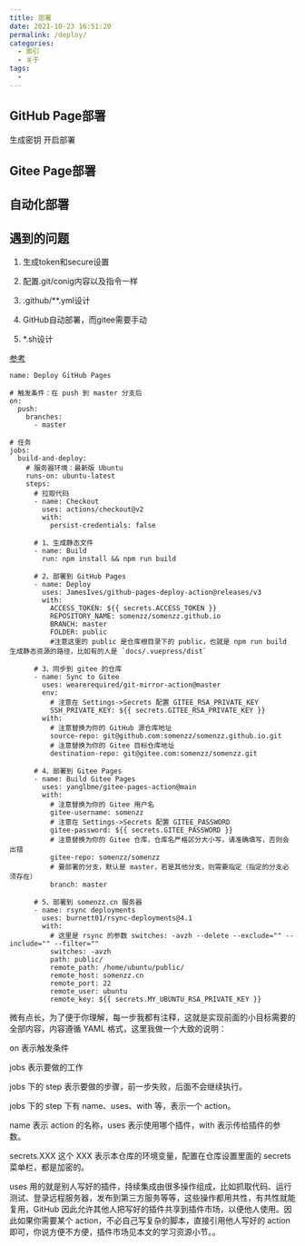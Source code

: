 ```yaml
---
title: 部署
date: 2021-10-23 16:51:20
permalink: /deploy/
categories:
  - 索引
  - 关于
tags: 
  - 
---
```


## GitHub Page部署
生成密钥
开启部署


## Gitee Page部署


## 自动化部署


## 遇到的问题
1. 生成token和secure设置

2. 配置.git/conig内容以及指令一样

3. .github/**.yml设计

4. GitHub自动部署，而gitee需要手动

5. *.sh设计

[参考](https://blog.csdn.net/somenzz/article/details/113209056)

``` shell
name: Deploy GitHub Pages
 
# 触发条件：在 push 到 master 分支后
on:
  push:
    branches:
      - master
 
# 任务
jobs:
  build-and-deploy:
    # 服务器环境：最新版 Ubuntu
    runs-on: ubuntu-latest
    steps:
      # 拉取代码
      - name: Checkout
        uses: actions/checkout@v2
        with:
          persist-credentials: false
 
      # 1、生成静态文件
      - name: Build
        run: npm install && npm run build
 
      # 2、部署到 GitHub Pages
      - name: Deploy
        uses: JamesIves/github-pages-deploy-action@releases/v3
        with:
          ACCESS_TOKEN: ${{ secrets.ACCESS_TOKEN }}
          REPOSITORY_NAME: somenzz/somenzz.github.io
          BRANCH: master
          FOLDER: public
          #注意这里的 public 是仓库根目录下的 public，也就是 npm run build 生成静态资源的路径，比如有的人是 `docs/.vuepress/dist`
 
      # 3、同步到 gitee 的仓库
      - name: Sync to Gitee
        uses: wearerequired/git-mirror-action@master
        env:
          # 注意在 Settings->Secrets 配置 GITEE_RSA_PRIVATE_KEY
          SSH_PRIVATE_KEY: ${{ secrets.GITEE_RSA_PRIVATE_KEY }}
        with:
          # 注意替换为你的 GitHub 源仓库地址
          source-repo: git@github.com:somenzz/somenzz.github.io.git
          # 注意替换为你的 Gitee 目标仓库地址
          destination-repo: git@gitee.com:somenzz/somenzz.git
 
      # 4、部署到 Gitee Pages
      - name: Build Gitee Pages
        uses: yanglbme/gitee-pages-action@main
        with:
          # 注意替换为你的 Gitee 用户名
          gitee-username: somenzz
          # 注意在 Settings->Secrets 配置 GITEE_PASSWORD
          gitee-password: ${{ secrets.GITEE_PASSWORD }}
          # 注意替换为你的 Gitee 仓库，仓库名严格区分大小写，请准确填写，否则会出错
          gitee-repo: somenzz/somenzz
          # 要部署的分支，默认是 master，若是其他分支，则需要指定（指定的分支必须存在）
          branch: master
 
      # 5、部署到 somenzz.cn 服务器
      - name: rsync deployments
        uses: burnett01/rsync-deployments@4.1
        with:
          # 这里是 rsync 的参数 switches: -avzh --delete --exclude="" --include="" --filter=""
          switches: -avzh
          path: public/
          remote_path: /home/ubuntu/public/
          remote_host: somenzz.cn
          remote_port: 22
          remote_user: ubuntu
          remote_key: ${{ secrets.MY_UBUNTU_RSA_PRIVATE_KEY }}
```

微有点长，为了便于你理解，每一步我都有注释，这就是实现前面的小目标需要的全部内容，内容遵循 YAML 格式，这里我做一个大致的说明：

on 表示触发条件

jobs 表示要做的工作

jobs 下的 step 表示要做的步骤，前一步失败，后面不会继续执行。

jobs 下的 step 下有 name、uses、with 等，表示一个 action。

name 表示 action 的名称，uses 表示使用哪个插件，with 表示传给插件的参数。

secrets.XXX 这个 XXX 表示本仓库的环境变量，配置在仓库设置里面的 secrets 菜单栏，都是加密的。

uses 用的就是别人写好的插件，持续集成由很多操作组成，比如抓取代码、运行测试、登录远程服务器，发布到第三方服务等等，这些操作都用共性，有共性就能复用，GitHub 因此允许其他人把写好的插件共享到插件市场，以便他人使用。因此如果你需要某个 action，不必自己写复杂的脚本，直接引用他人写好的 action 即可，你说方便不方便，插件市场见本文的学习资源小节。。




